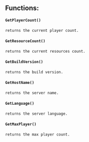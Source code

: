 ## Functions:
#### `GetPlayerCount()`
```txt
returns the current player count.
```


#### `GetResourceCount()`
```txt
returns the current resources count.
```

#### `GetBuildVersion()`
```txt
returns the build version.
```

#### `GetHostName()`
```txt
returns the server name.
```

#### `GetLanguage()`
```txt
returns the server language.
```

#### `GetMaxPlayer()`
```txt
returns the max player count.
```
